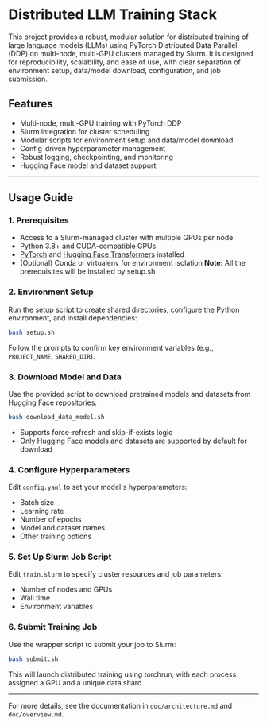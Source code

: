 # Distributed LLM Training Stack

This project provides a robust, modular solution for distributed training of large language models (LLMs) using PyTorch Distributed Data Parallel (DDP) on multi-node, multi-GPU clusters managed by Slurm. It is designed for reproducibility, scalability, and ease of use, with clear separation of environment setup, data/model download, configuration, and job submission.

## Features
- Multi-node, multi-GPU training with PyTorch DDP
- Slurm integration for cluster scheduling
- Modular scripts for environment setup and data/model download
- Config-driven hyperparameter management
- Robust logging, checkpointing, and monitoring
- Hugging Face model and dataset support

---

## Usage Guide

### 1. Prerequisites
- Access to a Slurm-managed cluster with multiple GPUs per node
- Python 3.8+ and CUDA-compatible GPUs
- [PyTorch](https://pytorch.org/) and [Hugging Face Transformers](https://huggingface.co/docs/transformers) installed
- (Optional) Conda or virtualenv for environment isolation
**Note:** All the prerequisites will be installed by setup.sh

### 2. Environment Setup
Run the setup script to create shared directories, configure the Python environment, and install dependencies:

```bash
bash setup.sh
```

Follow the prompts to confirm key environment variables (e.g., `PROJECT_NAME`, `SHARED_DIR`).

### 3. Download Model and Data
Use the provided script to download pretrained models and datasets from Hugging Face repositories:

```bash
bash download_data_model.sh
```

- Supports force-refresh and skip-if-exists logic
- Only Hugging Face models and datasets are supported by default for download

### 4. Configure Hyperparameters
Edit `config.yaml` to set your model's hyperparameters:
- Batch size
- Learning rate
- Number of epochs
- Model and dataset names
- Other training options

### 5. Set Up Slurm Job Script
Edit `train.slurm` to specify cluster resources and job parameters:
- Number of nodes and GPUs
- Wall time
- Environment variables

### 6. Submit Training Job
Use the wrapper script to submit your job to Slurm:

```bash
bash submit.sh
```

This will launch distributed training using torchrun, with each process assigned a GPU and a unique data shard.

---

For more details, see the documentation in `doc/architecture.md` and `doc/overview.md`.